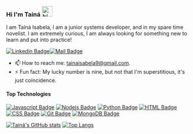 ### Hi I'm Tainá <img src="https://user-images.githubusercontent.com/1303154/88677602-1635ba80-d120-11ea-84d8-d263ba5fc3c0.gif" width="28px" alt="hi">
I am Tainá Isabela, I am a junior systems developer, and in my spare time novelist. I am extremely curious, I am always looking for something new to learn and put into practice!

[![Linkedin Badge](https://img.shields.io/badge/-Tainá_Isabela-0e76a8?style=flat&labelColor=0e76a8&logo=linkedin&logoColor=white)](https://www.linkedin.com/in/tainá-isabela-368286130/)[![Mail Badge](https://img.shields.io/badge/-Tainá_Isabela-c0392b?style=flat&labelColor=c0392b&logo=gmail&logoColor=white)](mailto:tainaisabela9@gmail.com)

- 📫 How to reach me: tainaisabela9@gmail.com.
- ⚡ Fun fact: My lucky number is nine, but not that I'm superstitious, it's just coincidence.

#### Top Technologies
[![Javascript Badge](https://img.shields.io/badge/-Javascript-F0DB4F?style=for-the-badge&labelColor=black&logo=javascript&logoColor=F0DB4F)](#)
[![Nodejs Badge](https://img.shields.io/badge/-Nodejs-3C873A?style=for-the-badge&labelColor=black&logo=node.js&logoColor=3C873A)](#)
[![Python Badge](https://img.shields.io/badge/python%20-%2314354C.svg?&style=for-the-badge&labelColor=black&logo=python&logoColor=white"/)](#)
[![HTML Badge](https://img.shields.io/badge/html5%20-%23E34F26.svg?&style=for-the-badge&labelColor=black&logo=html5&logoColor=white/)](#)
[![CSS Badge](https://img.shields.io/badge/css3%20-%231572B6.svg?&style=for-the-badge&labelColor=black&logo=css3&logoColor=white/)](#)
[![Git Badge](https://img.shields.io/badge/git%20-%23F05033.svg?&style=for-the-badge&labelColor=black&logo=git&logoColor=white/)](#)
[![MongoDB Badge](https://img.shields.io/badge/MongoDB-%234ea94b.svg?&style=for-the-badge&labelColor=black&logo=mongodb&logoColor=white/)](#)


[![Tainá's GitHub stats](https://github-readme-stats.vercel.app/api?username=TainaIsabela&theme=midnight-purple&show_icons=true)](https://github.com/TainaIsabela/github-readme-stats)
[![Top Langs](https://github-readme-stats.vercel.app/api/top-langs/?username=TainaIsabela&theme=midnight-purple&show_icons=true)](https://github.com/TainaIsabela/github-readme-stats)






<!--
**TainaIsabela/TainaIsabela** is a ✨ _special_ ✨ repository because its `README.md` (this file) appears on your GitHub profile.

Here are some ideas to get you started:

- 🔭 I’m currently working on ...
- 🌱 I’m currently learning ...
- 👯 I’m looking to collaborate on ...
- 🤔 I’m looking for help with ...
- 💬 Ask me about ...
- 📫 How to reach me: ...
- 😄 Pronouns: ...
- ⚡ Fun fact: ...
-->
